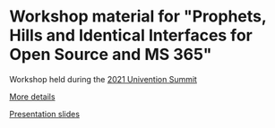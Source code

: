 # Workshop material for "Prophets, Hills and Identical Interfaces for Open Source and MS 365"

Workshop held during the [2021 Univention Summit](https://www.univention-summit.com/)

[More details](https://www.univention-summit.de/#agenda-5ffeeaca105f0)

[Presentation slides](20210128_kopano-univention-summit.pdf)